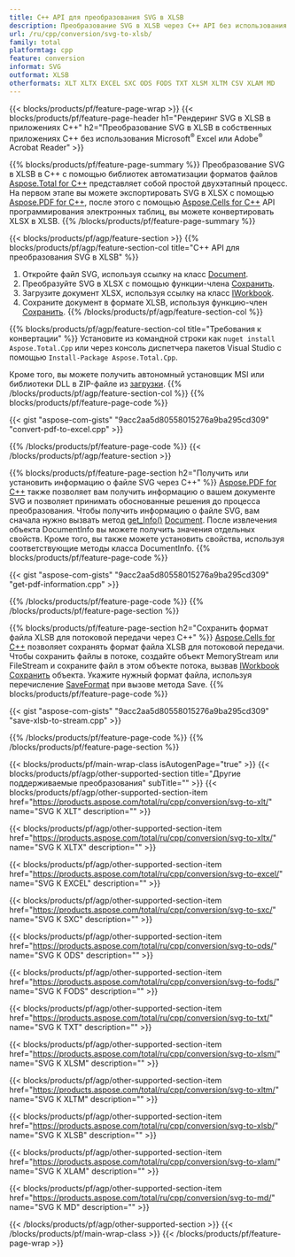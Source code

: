 ```yaml
---
title: C++ API для преобразования SVG в XLSB
description: Преобразование SVG в XLSB через C++ API без использования Microsoft Excel или Adobe Reader
url: /ru/cpp/conversion/svg-to-xlsb/
family: total
platformtag: cpp
feature: conversion
informat: SVG
outformat: XLSB
otherformats: XLT XLTX EXCEL SXC ODS FODS TXT XLSM XLTM CSV XLAM MD
---
```

{{< blocks/products/pf/feature-page-wrap >}}
{{< blocks/products/pf/feature-page-header h1="Рендеринг SVG в XLSB в приложениях C++" h2="Преобразование SVG в XLSB в собственных приложениях C++ без использования Microsoft<sup>&reg;</sup> Excel или Adobe<sup>&reg;</sup> Acrobat Reader" >}}

{{% blocks/products/pf/feature-page-summary %}}
Преобразование SVG в XLSB в C++ с помощью библиотек автоматизации форматов файлов [Aspose.Total for C++](https://products.aspose.com/total/cpp/) представляет собой простой двухэтапный процесс. На первом этапе вы можете экспортировать SVG в XLSX с помощью [Aspose.PDF for C++](https://products.aspose.com/pdf/cpp/), после этого с помощью [Aspose.Cells for C++]( https://products.aspose.com/cells/cpp/) API программирования электронных таблиц, вы можете конвертировать XLSX в XLSB. 
{{% /blocks/products/pf/feature-page-summary  %}}

{{< blocks/products/pf/agp/feature-section >}}
{{% blocks/products/pf/agp/feature-section-col title="C++ API для преобразования SVG в XLSB" %}}
1. Откройте файл SVG, используя ссылку на класс [Document](https://reference.aspose.com/pdf/cpp/class/aspose.pdf.document).
2. Преобразуйте SVG в XLSX с помощью функции-члена [Сохранить](https://reference.aspose.com/pdf/cpp/class/aspose.pdf.document#a6383c010776212483f51cc41235924db).
3. Загрузите документ XLSX, используя ссылку на класс [IWorkbook](https://reference.aspose.com/cells/cpp/class/aspose.cells.i_workbook).
4. Сохраните документ в формате XLSB, используя функцию-член [Сохранить](https://reference.aspose.com/cells/cpp/class/aspose.cells.i_workbook#a9460f52a2dec8f4bf623a4905167d997).
{{% /blocks/products/pf/agp/feature-section-col %}}

{{% blocks/products/pf/agp/feature-section-col title="Требования к конвертации" %}}
Установите из командной строки как ```nuget install Aspose.Total.Cpp``` или через консоль диспетчера пакетов Visual Studio с помощью ```Install-Package Aspose.Total.Cpp```.

Кроме того, вы можете получить автономный установщик MSI или библиотеки DLL в ZIP-файле из [загрузки](https://downloads.aspose.com/total/cpp).
{{% /blocks/products/pf/agp/feature-section-col %}}
{{% blocks/products/pf/feature-page-code %}}

{{< gist "aspose-com-gists" "9acc2aa5d80558015276a9ba295cd309" "convert-pdf-to-excel.cpp" >}}


{{% /blocks/products/pf/feature-page-code %}}
{{< /blocks/products/pf/agp/feature-section >}}

{{% blocks/products/pf/feature-page-section  h2="Получить или установить информацию о файле SVG через C++" %}}
[Aspose.PDF for C++](https://products.aspose.com/pdf/cpp/) также позволяет вам получить информацию о вашем документе SVG и позволяет принимать обоснованные решения до процесса преобразования. Чтобы получить информацию о файле SVG, вам сначала нужно вызвать метод [get_Info()](https://reference.aspose.com/pdf/cpp/class/aspose.pdf.document#ae7a6ba620499ffa0dbaa5c813ee96c4a) [Document](https://reference.aspose.com/pdf/cpp/class/aspose.pdf.document). После извлечения объекта DocumentInfo вы можете получить значения отдельных свойств. Кроме того, вы также можете установить свойства, используя соответствующие методы класса DocumentInfo.
{{% blocks/products/pf/feature-page-code %}}

{{< gist "aspose-com-gists" "9acc2aa5d80558015276a9ba295cd309" "get-pdf-information.cpp" >}}
{{% /blocks/products/pf/feature-page-code  %}}
{{% /blocks/products/pf/feature-page-section %}}

{{% blocks/products/pf/feature-page-section  h2="Сохранить формат файла XLSB для потоковой передачи через C++" %}}
[Aspose.Cells for C++](https://products.aspose.com/cells/net/) позволяет сохранять формат файла XLSB для потоковой передачи. Чтобы сохранить файлы в потоке, создайте объект MemoryStream или FileStream и сохраните файл в этом объекте потока, вызвав [IWorkbook](https://reference.aspose.com/cells/cpp/class/aspose.cells.i_workbook) [Сохранить](https://reference.aspose.com/cells/cpp/class/aspose.cells.i_workbook#a77072cfb929787df9ad1f38b02f58349) объекта. Укажите нужный формат файла, используя перечисление [SaveFormat](https://reference.aspose.com/cells/cpp/namespace/aspose.cells#a11cae527e4e68f1adcac8f47ea64481a) при вызове метода Save.
{{% blocks/products/pf/feature-page-code %}}

{{< gist "aspose-com-gists" "9acc2aa5d80558015276a9ba295cd309" "save-xlsb-to-stream.cpp" >}}
{{% /blocks/products/pf/feature-page-code  %}}
{{% /blocks/products/pf/feature-page-section %}}

{{< blocks/products/pf/main-wrap-class isAutogenPage="true" >}}
{{< blocks/products/pf/agp/other-supported-section title="Другие поддерживаемые преобразования" subTitle="" >}}
{{< blocks/products/pf/agp/other-supported-section-item href="https://products.aspose.com/total/ru/cpp/conversion/svg-to-xlt/" name="SVG К XLT" description="" >}}

{{< blocks/products/pf/agp/other-supported-section-item href="https://products.aspose.com/total/ru/cpp/conversion/svg-to-xltx/" name="SVG К XLTX" description="" >}}

{{< blocks/products/pf/agp/other-supported-section-item href="https://products.aspose.com/total/ru/cpp/conversion/svg-to-excel/" name="SVG К EXCEL" description="" >}}

{{< blocks/products/pf/agp/other-supported-section-item href="https://products.aspose.com/total/ru/cpp/conversion/svg-to-sxc/" name="SVG К SXC" description="" >}}

{{< blocks/products/pf/agp/other-supported-section-item href="https://products.aspose.com/total/ru/cpp/conversion/svg-to-ods/" name="SVG К ODS" description="" >}}

{{< blocks/products/pf/agp/other-supported-section-item href="https://products.aspose.com/total/ru/cpp/conversion/svg-to-fods/" name="SVG К FODS" description="" >}}

{{< blocks/products/pf/agp/other-supported-section-item href="https://products.aspose.com/total/ru/cpp/conversion/svg-to-txt/" name="SVG К TXT" description="" >}}

{{< blocks/products/pf/agp/other-supported-section-item href="https://products.aspose.com/total/ru/cpp/conversion/svg-to-xlsm/" name="SVG К XLSM" description="" >}}

{{< blocks/products/pf/agp/other-supported-section-item href="https://products.aspose.com/total/ru/cpp/conversion/svg-to-xltm/" name="SVG К XLTM" description="" >}}

{{< blocks/products/pf/agp/other-supported-section-item href="https://products.aspose.com/total/ru/cpp/conversion/svg-to-xlsb/" name="SVG К XLSB" description="" >}}

{{< blocks/products/pf/agp/other-supported-section-item href="https://products.aspose.com/total/ru/cpp/conversion/svg-to-xlam/" name="SVG К XLAM" description="" >}}

{{< blocks/products/pf/agp/other-supported-section-item href="https://products.aspose.com/total/ru/cpp/conversion/svg-to-md/" name="SVG К MD" description="" >}}


{{< /blocks/products/pf/agp/other-supported-section >}}
{{< /blocks/products/pf/main-wrap-class >}}
{{< /blocks/products/pf/feature-page-wrap >}}